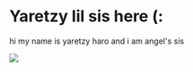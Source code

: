 
# Yaretzy lil sis here (:



hi my name is yaretzy haro and i am angel's sis 


![](../../z/yaretzy_toca_boca.png)